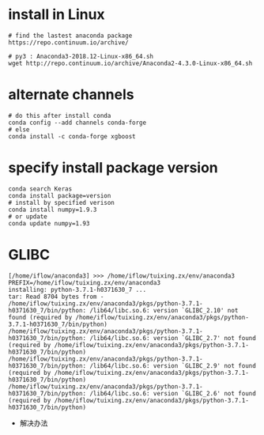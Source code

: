 # install in Linux 

    # find the lastest anaconda package
    https://repo.continuum.io/archive/
    
    # py3 : Anaconda3-2018.12-Linux-x86_64.sh
    wget http://repo.continuum.io/archive/Anaconda2-4.3.0-Linux-x86_64.sh

# alternate channels
    # do this after install conda
    conda config --add channels conda-forge
    # else 
    conda install -c conda-forge xgboost
    
# specify install package version
    conda search Keras
    conda install package=version
    # install by specified verison
    conda install numpy=1.9.3
    # or update
    conda update numpy=1.93
    
# GLIBC

    [/home/iflow/anaconda3] >>> /home/iflow/tuixing.zx/env/anaconda3
    PREFIX=/home/iflow/tuixing.zx/env/anaconda3
    installing: python-3.7.1-h0371630_7 ...
    tar: Read 8704 bytes from -
    /home/iflow/tuixing.zx/env/anaconda3/pkgs/python-3.7.1-h0371630_7/bin/python: /lib64/libc.so.6: version `GLIBC_2.10' not found (required by /home/iflow/tuixing.zx/env/anaconda3/pkgs/python-3.7.1-h0371630_7/bin/python)
    /home/iflow/tuixing.zx/env/anaconda3/pkgs/python-3.7.1-h0371630_7/bin/python: /lib64/libc.so.6: version `GLIBC_2.7' not found (required by /home/iflow/tuixing.zx/env/anaconda3/pkgs/python-3.7.1-h0371630_7/bin/python)
    /home/iflow/tuixing.zx/env/anaconda3/pkgs/python-3.7.1-h0371630_7/bin/python: /lib64/libc.so.6: version `GLIBC_2.9' not found (required by /home/iflow/tuixing.zx/env/anaconda3/pkgs/python-3.7.1-h0371630_7/bin/python)
    /home/iflow/tuixing.zx/env/anaconda3/pkgs/python-3.7.1-h0371630_7/bin/python: /lib64/libc.so.6: version `GLIBC_2.6' not found (required by /home/iflow/tuixing.zx/env/anaconda3/pkgs/python-3.7.1-h0371630_7/bin/python)
    
- 解决办法